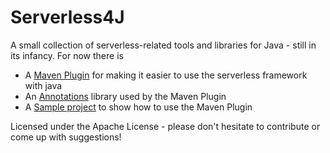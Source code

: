 # Serverless4J

A small collection of serverless-related tools and libraries for Java - still in its infancy. 
For now there is

* A [Maven Plugin](maven-plugin) for making it easier to use the serverless framework with java
* An [Annotations](annotations) library used by the Maven Plugin 
* A [Sample project](maven-plugin-samples) to show how to use the Maven Plugin

Licensed under the Apache License - please don't hesitate to contribute or come up with suggestions!